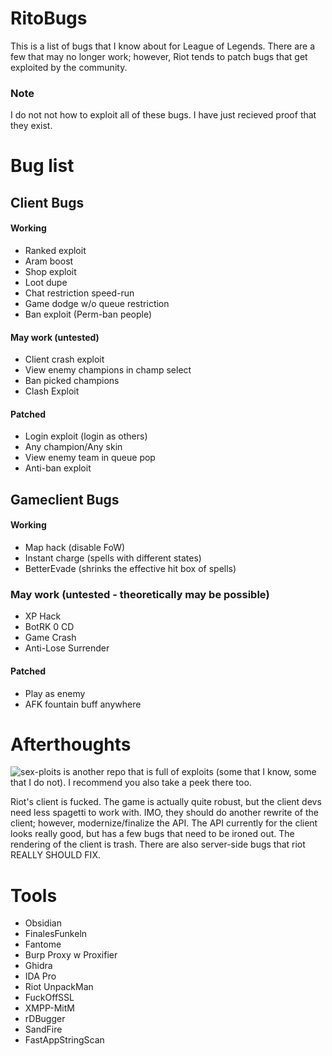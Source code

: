 # RitoBugs
This is a list of bugs that I know about for League of Legends.  There are a few that may no longer work; however, Riot tends to patch bugs that get exploited by the community. 

### Note
I do not not how to exploit all of these bugs. I have just recieved proof that they exist.

# Bug list
## Client Bugs
#### Working
- Ranked exploit
- Aram boost
- Shop exploit
- Loot dupe
- Chat restriction speed-run
- Game dodge w/o queue restriction
- Ban exploit (Perm-ban people)

#### May work (untested)
- Client crash exploit
- View enemy champions in champ select
- Ban picked champions
- Clash Exploit

#### Patched
- Login exploit (login as others)
- Any champion/Any skin
- View enemy team in queue pop
- Anti-ban exploit

## Gameclient Bugs
#### Working
- Map hack (disable FoW)
- Instant charge (spells with different states)
- BetterEvade (shrinks the effective hit box of spells)

### May work (untested - theoretically may be possible)
- XP Hack 
- BotRK 0 CD
- Game Crash
- Anti-Lose Surrender

#### Patched
- Play as enemy
- AFK fountain buff anywhere

# Afterthoughts
![sex-ploits](https://github.com/vperpl/sex-ploits) is another repo that is full of exploits (some that I know, some that I do not). I recommend you also take a peek there too.

Riot's client is fucked. The game is actually quite robust, but the client devs need less spagetti to work with. IMO, they should do another rewrite of the client; however, modernize/finalize the API. The API currently for the client looks really good, but has a few bugs that need to be ironed out. The rendering of the client is trash. There are also server-side bugs that riot REALLY SHOULD FIX.

# Tools
- Obsidian
- FinalesFunkeln
- Fantome
- Burp Proxy w Proxifier
- Ghidra
- IDA Pro
- Riot UnpackMan
- FuckOffSSL
- XMPP-MitM
- rDBugger
- SandFire
- FastAppStringScan
